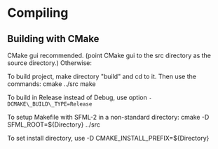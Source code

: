 

# Compiling

## Building with CMake

CMake gui recommended. (point CMake gui to the src directory as the source directory.)
Otherwise:

To build project, make directory "build" and cd to it. Then use the commands:
cmake ../src
make

To build in Release instead of Debug, use option `-DCMAKE\_BUILD\_TYPE=Release`

To setup Makefile with SFML-2 in a non-standard directory:
cmake -D SFML\_ROOT=${Directory} ../src

To set install directory, use -D CMAKE\_INSTALL\_PREFIX=${Directory}
